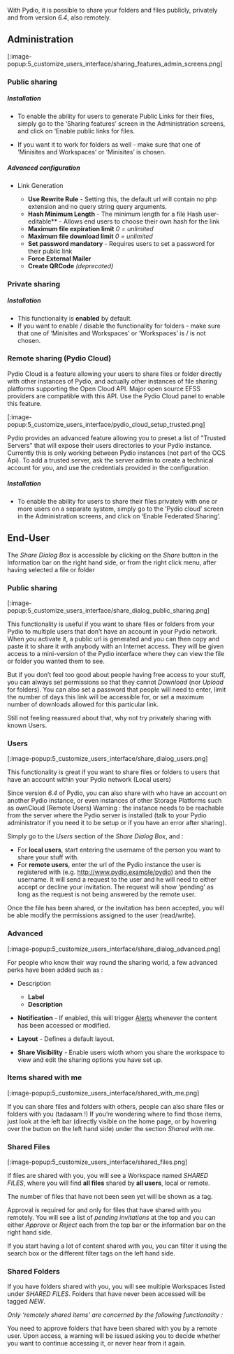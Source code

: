 With Pydio, it is possible to share your folders and files publicly, privately and from version _6.4_, also remotely.

Administration
--------------

[:image-popup:5_customize_users_interface/sharing_features_admin_screens.png]

### Public sharing

#####  Installation

* To enable the ability for users to generate Public Links for their files, simply go to the ‘Sharing features’ screen in the Administration screens, and click on ‘Enable public links for files.

* If you want it to work for folders as well - make sure that one of ‘Minisites and Workspaces’ or ‘Minisites’ is chosen.

#####  Advanced configuration

* Link Generation

	* **Use Rewrite Rule** - Setting this, the default url will contain no php extension and no query string query arguments.
	* **Hash Minimum Length** - The minimum length for a file
		Hash user-editable** - Allows end users to choose their own hash for the link
	* **Maximum file expiration limit** _0 = unlimited_
	* **Maximum file download limit** _0 = unlimited_
	* **Set password mandatory** - Requires users to set a password for their public link
	* **Force External Mailer** 
	* **Create QRCode** _(deprecated)_

### Private sharing
	
##### Installation
* This functionality is **enabled** by default.
* If you want to enable / disable the functionality for folders - make sure that one of ‘Minisites and Workspaces’ or ‘Workspaces’ is / is not chosen.

### Remote sharing (Pydio Cloud)

Pydio Cloud is a feature allowing your users to share files or folder directly with other instances of Pydio, and actually other instances of file sharing platforms supporting the Open Cloud API. Major open source EFSS providers are compatible with this API. Use the Pydio Cloud panel to enable this feature. 

[:image-popup:5_customize_users_interface/pydio_cloud_setup_trusted.png]

Pydio provides an advanced feature allowing you to preset a list of "Trusted Servers" that will expose their users directories to your Pydio instance. Currently this is only working between Pydio instances (not part of the OCS Api). To add a trusted server, ask the server admin to create a technical account for you, and use the credentials provided in the configuration.

##### Installation
* To enable the ability for users to share their files privately with one or more users on a separate system, simply go to the ‘Pydio cloud’ screen in the Administration screens, and click on ‘Enable Federated Sharing’.

End-User
--------

The _Share Dialog Box_ is accessible by clicking on the _Share_ button in the Information bar on the right hand side, or from the right click menu, after having selected a file or folder

### Public sharing

[:image-popup:5_customize_users_interface/share_dialog_public_sharing.png]

This functionality is useful if you want to share files or folders from your Pydio to multiple users that don’t have an account in your Pydio network. When you activate it, a public url is generated and you can then copy and paste it to share it with anybody with an Internet access. They will be given access to a mini-version of the Pydio interface where they can view the file or folder you wanted them to see.

But if you don’t feel too good about people having free access to your stuff, you can always set permissions so that they cannot _Download_ (nor _Upload_ for folders). You can also set a password that people will need to enter, limit the number of days this link will be accessible for, or set a maximum number of downloads allowed for this particular link.

Still not feeling reassured about that, why not try privately sharing with known Users.

### Users

[:image-popup:5_customize_users_interface/share_dialog_users.png]

This functionality is great if you want to share files or folders to users that have an account within your Pydio network (Local users)

Since version _6.4_ of Pydio, you can also share with who have an account on another Pydio instance, or even instances of other Storage Platforms such as ownCloud (Remote Users) Warning : the instance needs to be reachable from the server where the Pydio server is installed (talk to your Pydio administrator if you need it to be setup or if you have an error after sharing).

Simply go to the _Users_ section of the _Share Dialog Box_, and :

* For **local users**, start entering the username of the person you want to share your stuff with.
* For **remote users**, enter the url of the Pydio instance the user is registered with (e.g. http://www.pydio.example/pydio) and then the username. It will send a request to the user and he will need to either accept or decline your invitation. The request will show ‘pending’ as long as the request is not being answered by the remote user.

Once the file has been shared, or the invitation has been accepted, you will be able modify the permissions assigned to the user (read/write).

### Advanced

[:image-popup:5_customize_users_interface/share_dialog_advanced.png]

For people who know their way round the sharing world, a few advanced perks have been added such as :

* Description
	* **Label**
	* **Description**

* **Notification** - If enabled, this will trigger [Alerts](https://pydio.com/en/docs/v6-enterprise/watches-and-notifications) whenever the content has been accessed or modified.

* **Layout** - Defines a default layout.

* **Share Visibility** - Enable users wioth whom you share the workspace to view and edit the sharing options you have set up.

### Items shared with me

[:image-popup:5_customize_users_interface/shared_with_me.png]

If you can share files and folders with others, people can also share files or folders with you (tadaaam !) If you’re wondering where to find those items, just look at the left bar (directly visible on  the home page, or by hovering over the button on the left hand side) under the section _Shared with me_.

### Shared Files

[:image-popup:5_customize_users_interface/shared_files.png]

If files are shared with you, you will see a Workspace named _SHARED FILES_, where you will find **all files** shared by **all users**, local or remote.

The number of files that have not been seen yet will be shown as a tag.

Approval is required for and only for files that have shared with you remotely. You will see a list of _pending invitations_ at the top and you can either _Approve_ or _Reject_ each from the top bar or the information bar on the right hand side.

If you start having a lot of content shared with you, you can filter it using the search box or the different filter tags on the left hand side. 

### Shared Folders

If you have folders shared with you, you will see multiple Workspaces listed under _SHARED FILES_. Folders that have never been accessed will be tagged _NEW_.

_Only ‘remotely shared items’ are concerned by the following functionality :_

You need to approve folders that have been shared with you by a remote user. Upon access, a warning will be issued asking you to decide whether you want to continue accessing it, or never hear from it again.

